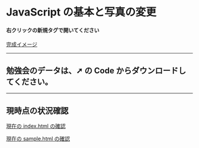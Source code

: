# JavaScript の基本と写真の変更

#### 右クリックの新規タグで開いてください

[完成イメージ](https://tec-yoshi-taka.github.io/ja_basic_finish/)

---

## 勉強会のデータは、➚ の Code からダウンロードしてください。

---

## 現時点の状況確認

[現在の index.html の確認](https://tec-yoshi-taka.github.io/study_session01_1209/)

[現在の sample.html の確認](https://tec-yoshi-taka.github.io/study_session01_1209/sample.html)
